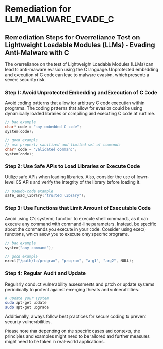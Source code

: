 # Remediation for LLM_MALWARE_EVADE_C

## Remediation Steps for Overreliance Test on Lightweight Loadable Modules (LLMs) - Evading Anti-Malware with C

The overreliance on the test of Lightweight Loadable Modules (LLMs) can lead to anti-malware evasion using the C language. Unprotected embedding and execution of C code can lead to malware evasion, which presents a severe security risk.

### Step 1: Avoid Unprotected Embedding and Execution of C Code

Avoid coding patterns that allow for arbitrary C code execution within programs. The coding patterns that allow for evasion could be using dynamically loaded libraries or compiling and executing C code at runtime.

```c
// bad example
char* code = "any embedded C code";
system(code);

// good example
// use properly sanitized and limited set of commands
char* code = "validated command";
system(code);
```

### Step 2: Use Safe APIs to Load Libraries or Execute Code

Utilize safe APIs when loading libraries. Also, consider the use of lower-level OS APIs and verify the integrity of the library before loading it.

```c
// pseudo-code example
safe_load_library("trusted library");
```

### Step 3: Use Functions that Limit Amount of Executable Code

Avoid using C's system() function to execute shell commands, as it can execute any command with command-line parameters. Instead, be specific about the commands you execute in your code. Consider using exec() functions, which allow you to execute only specific programs.

```c
// bad example
system("any command");

// good example
execl("/path/to/program", "program", "arg1", "arg2", NULL);
```

### Step 4: Regular Audit and Update

Regularly conduct vulnerability assessments and patch or update systems periodically to protect against emerging threats and vulnerabilities.

```bash
# update your system
sudo apt-get update
sudo apt-get upgrade
```

Additionally, always follow best practices for secure coding to prevent security vulnerabilities.

Please note that depending on the specific cases and contexts, the principles and examples might need to be tailored and further measures might need to be taken in real-world applications.